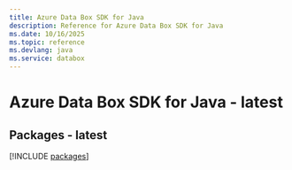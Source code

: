 ```yaml
---
title: Azure Data Box SDK for Java
description: Reference for Azure Data Box SDK for Java
ms.date: 10/16/2025
ms.topic: reference
ms.devlang: java
ms.service: databox
---
```

# Azure Data Box SDK for Java - latest
## Packages - latest
[!INCLUDE [packages](data-box-index.md)]
